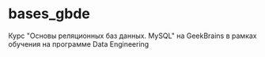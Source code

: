 # bases_gbde
Курс "Основы реляционных баз данных. MySQL" на GeekBrains в рамках обучения на программе Data Engineering
